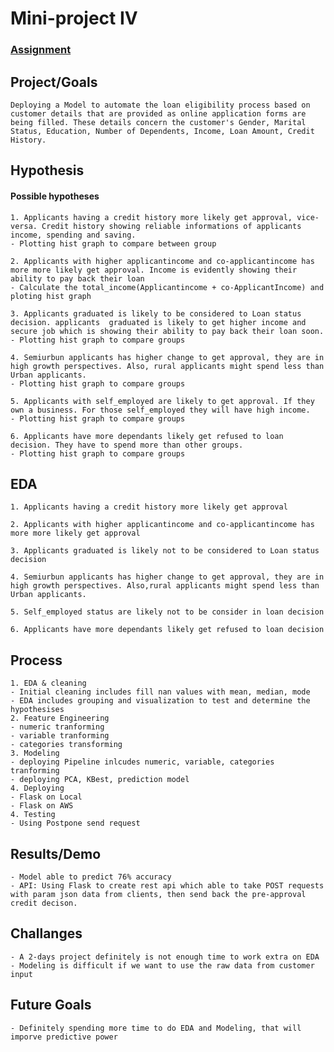 # Mini-project IV

### [Assignment](assignment.md)

## Project/Goals

    Deploying a Model to automate the loan eligibility process based on customer details that are provided as online application forms are being filled. These details concern the customer's Gender, Marital Status, Education, Number of Dependents, Income, Loan Amount, Credit History.

## Hypothesis
#### Possible hypotheses

    1. Applicants having a credit history more likely get approval, vice-versa. Credit history showing reliable informations of applicants income, spending and saving.
    - Plotting hist graph to compare between group

    2. Applicants with higher applicantincome and co-applicantincome has more more likely get approval. Income is evidently showing their ability to pay back their loan
    - Calculate the total_income(Applicantincome + co-ApplicantIncome) and ploting hist graph

    3. Applicants graduated is likely to be considered to Loan status decision. applicants  graduated is likely to get higher income and secure job which is showing their ability to pay back their loan soon.
    - Plotting hist graph to compare groups

    4. Semiurbun applicants has higher change to get approval, they are in high growth perspectives. Also, rural applicants might spend less than Urban applicants.
    - Plotting hist graph to compare groups

    5. Applicants with self_employed are likely to get approval. If they own a business. For those self_employed they will have high income.
    - Plotting hist graph to compare groups

    6. Applicants have more dependants likely get refused to loan decision. They have to spend more than other groups.
    - Plotting hist graph to compare groups

## EDA 
    1. Applicants having a credit history more likely get approval

    2. Applicants with higher applicantincome and co-applicantincome has more more likely get approval

    3. Applicants graduated is likely not to be considered to Loan status decision

    4. Semiurbun applicants has higher change to get approval, they are in high growth perspectives. Also,rural applicants might spend less than Urban applicants.
    
    5. Self_employed status are likely not to be consider in loan decision
    
    6. Applicants have more dependants likely get refused to loan decision

## Process
    1. EDA & cleaning
    - Initial cleaning includes fill nan values with mean, median, mode
    - EDA includes grouping and visualization to test and determine the hypothesises
    2. Feature Engineering
    - numeric tranforming
    - variable tranforming
    - categories transforming
    3. Modeling
    - deploying Pipeline inlcudes numeric, variable, categories tranforming
    - deploying PCA, KBest, prediction model
    4. Deploying
    - Flask on Local
    - Flask on AWS
    4. Testing
    - Using Postpone send request

## Results/Demo
    - Model able to predict 76% accuracy
    - API: Using Flask to create rest api which able to take POST requests with param json data from clients, then send back the pre-approval credit decison.

## Challanges 
    - A 2-days project definitely is not enough time to work extra on EDA
    - Modeling is difficult if we want to use the raw data from customer input

## Future Goals
    - Definitely spending more time to do EDA and Modeling, that will imporve predictive power